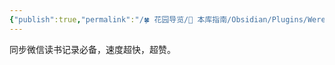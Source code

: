 ```yaml
---
{"publish":true,"permalink":"/🍀 花园导览/🧰 本库指南/Obsidian/Plugins/Weread.md","created":"2024-05-11","modified":"2025-07-10","published":"2025-07-10T21:34:15.078+08:00","tags":["obsidian插件"],"cssclasses":""}
---
```



同步微信读书记录必备，速度超快，超赞。
